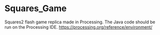 # Squares_Game
Squares2 flash game replica made in Processing. The Java code should be run on the Processing IDE. https://processing.org/reference/environment/
